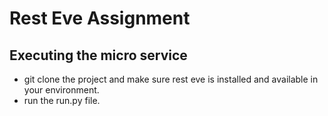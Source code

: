 # Rest Eve Assignment
## Executing the micro service
* git clone the project and make sure rest eve is installed and available in your environment.
* run the run.py file.
